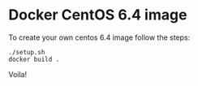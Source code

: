 # Docker CentOS 6.4 image

To create your own centos 6.4 image follow the steps:

```
./setup.sh
docker build .
```

Voila!
